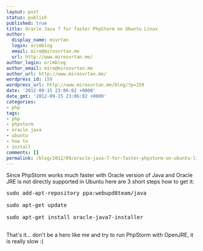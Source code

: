 ```yaml
---
layout: post
status: publish
published: true
title: Oracle Java 7 for faster PhpStorm on Ubuntu Linux
author:
  display_name: msvrtan
  login: orimblog
  email: miro@mirosvrtan.me
  url: http://www.mirosvrtan.me/
author_login: orimblog
author_email: miro@mirosvrtan.me
author_url: http://www.mirosvrtan.me/
wordpress_id: 159
wordpress_url: http://www.mirosvrtan.me/blog/?p=159
date: '2012-09-15 23:06:02 +0000'
date_gmt: '2012-09-15 23:06:02 +0000'
categories:
- php
tags:
- php
- phpstorm
- oracle java
- ubuntu
- how to
- install
comments: []
permalink: /blog/2012/09/oracle-java-7-for-faster-phpstorm-on-ubuntu-linux/
---
```

<p>
Since PhpStorm works much faster with Oracle version of Java and Oracle JRE is not directly supported in Ubuntu here are 3 short steps how to get it:<br />
</p></p>
<pre lang="bash">
sudo add-apt-repository ppa:webupd8team/java<br />
sudo apt-get update<br />
sudo apt-get install oracle-java7-installer<br />
</pre></p>
<p>
That's it... don't be a hero like me and try to run PhpStorm with OpenJRE, it is really slow :(<br />
</p></p>
